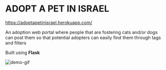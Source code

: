 # ADOPT A PET IN ISRAEL

https://adoptapetinisrael.herokuapp.com/

An adoption web portal where people that are fostering cats and/or dogs can post them so that potential adopters can easily find them through tags and filters

Built using **Flask**

![demo-gif](https://github.com/danielabrailo/adopt-a-pet-webapp/blob/511c8b004e0cf8a68ece6164fdedecc3432d4183/app/Adopt%20a%20Pet%20-%20%20Final%20Project.gif)
